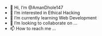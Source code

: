 - 👋 Hi, I’m @AmanDhole147
- 👀 I’m interested in Ethical Hacking
- 🌱 I’m currently learning Web Development
- 💞️ I’m looking to collaborate on ...
- 📫 How to reach me ...

<!---
AmanDhole147/AmanDhole147 is a ✨ special ✨ repository because its `README.md` (this file) appears on your GitHub profile.
You can click the Preview link to take a look at your changes.
--->
